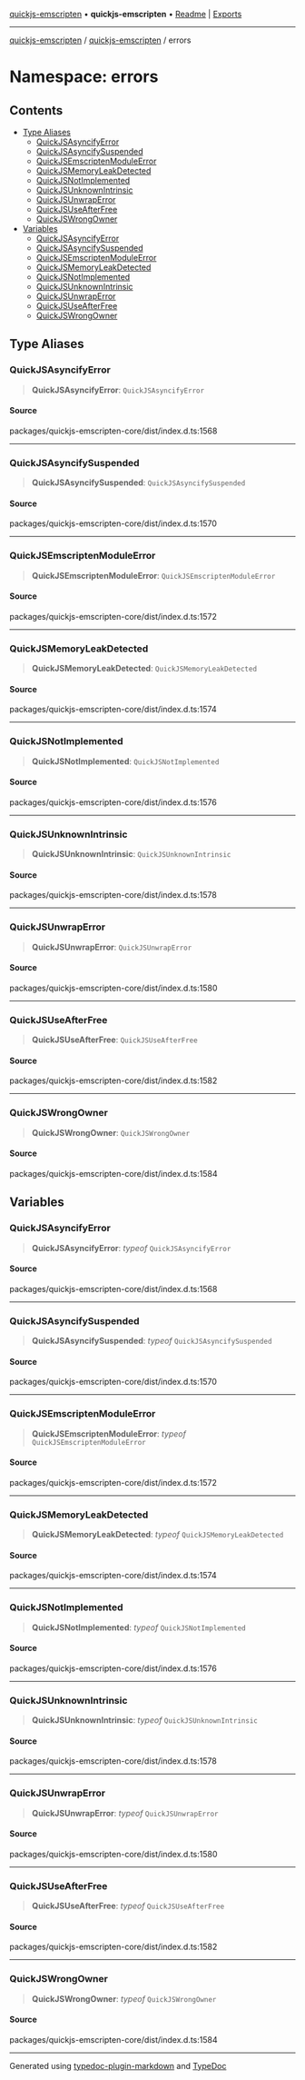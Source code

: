 [quickjs-emscripten](../../../packages.md) • **quickjs-emscripten** • [Readme](../../README.md) \| [Exports](../../exports.md)

***

[quickjs-emscripten](../../../packages.md) / [quickjs-emscripten](../../exports.md) / errors

# Namespace: errors

## Contents

- [Type Aliases](README.md#type-aliases)
  - [QuickJSAsyncifyError](README.md#quickjsasyncifyerror)
  - [QuickJSAsyncifySuspended](README.md#quickjsasyncifysuspended)
  - [QuickJSEmscriptenModuleError](README.md#quickjsemscriptenmoduleerror)
  - [QuickJSMemoryLeakDetected](README.md#quickjsmemoryleakdetected)
  - [QuickJSNotImplemented](README.md#quickjsnotimplemented)
  - [QuickJSUnknownIntrinsic](README.md#quickjsunknownintrinsic)
  - [QuickJSUnwrapError](README.md#quickjsunwraperror)
  - [QuickJSUseAfterFree](README.md#quickjsuseafterfree)
  - [QuickJSWrongOwner](README.md#quickjswrongowner)
- [Variables](README.md#variables)
  - [QuickJSAsyncifyError](README.md#quickjsasyncifyerror-1)
  - [QuickJSAsyncifySuspended](README.md#quickjsasyncifysuspended-1)
  - [QuickJSEmscriptenModuleError](README.md#quickjsemscriptenmoduleerror-1)
  - [QuickJSMemoryLeakDetected](README.md#quickjsmemoryleakdetected-1)
  - [QuickJSNotImplemented](README.md#quickjsnotimplemented-1)
  - [QuickJSUnknownIntrinsic](README.md#quickjsunknownintrinsic-1)
  - [QuickJSUnwrapError](README.md#quickjsunwraperror-1)
  - [QuickJSUseAfterFree](README.md#quickjsuseafterfree-1)
  - [QuickJSWrongOwner](README.md#quickjswrongowner-1)

## Type Aliases

### QuickJSAsyncifyError

> **QuickJSAsyncifyError**: `QuickJSAsyncifyError`

#### Source

packages/quickjs-emscripten-core/dist/index.d.ts:1568

***

### QuickJSAsyncifySuspended

> **QuickJSAsyncifySuspended**: `QuickJSAsyncifySuspended`

#### Source

packages/quickjs-emscripten-core/dist/index.d.ts:1570

***

### QuickJSEmscriptenModuleError

> **QuickJSEmscriptenModuleError**: `QuickJSEmscriptenModuleError`

#### Source

packages/quickjs-emscripten-core/dist/index.d.ts:1572

***

### QuickJSMemoryLeakDetected

> **QuickJSMemoryLeakDetected**: `QuickJSMemoryLeakDetected`

#### Source

packages/quickjs-emscripten-core/dist/index.d.ts:1574

***

### QuickJSNotImplemented

> **QuickJSNotImplemented**: `QuickJSNotImplemented`

#### Source

packages/quickjs-emscripten-core/dist/index.d.ts:1576

***

### QuickJSUnknownIntrinsic

> **QuickJSUnknownIntrinsic**: `QuickJSUnknownIntrinsic`

#### Source

packages/quickjs-emscripten-core/dist/index.d.ts:1578

***

### QuickJSUnwrapError

> **QuickJSUnwrapError**: `QuickJSUnwrapError`

#### Source

packages/quickjs-emscripten-core/dist/index.d.ts:1580

***

### QuickJSUseAfterFree

> **QuickJSUseAfterFree**: `QuickJSUseAfterFree`

#### Source

packages/quickjs-emscripten-core/dist/index.d.ts:1582

***

### QuickJSWrongOwner

> **QuickJSWrongOwner**: `QuickJSWrongOwner`

#### Source

packages/quickjs-emscripten-core/dist/index.d.ts:1584

## Variables

### QuickJSAsyncifyError

> **QuickJSAsyncifyError**: *typeof* `QuickJSAsyncifyError`

#### Source

packages/quickjs-emscripten-core/dist/index.d.ts:1568

***

### QuickJSAsyncifySuspended

> **QuickJSAsyncifySuspended**: *typeof* `QuickJSAsyncifySuspended`

#### Source

packages/quickjs-emscripten-core/dist/index.d.ts:1570

***

### QuickJSEmscriptenModuleError

> **QuickJSEmscriptenModuleError**: *typeof* `QuickJSEmscriptenModuleError`

#### Source

packages/quickjs-emscripten-core/dist/index.d.ts:1572

***

### QuickJSMemoryLeakDetected

> **QuickJSMemoryLeakDetected**: *typeof* `QuickJSMemoryLeakDetected`

#### Source

packages/quickjs-emscripten-core/dist/index.d.ts:1574

***

### QuickJSNotImplemented

> **QuickJSNotImplemented**: *typeof* `QuickJSNotImplemented`

#### Source

packages/quickjs-emscripten-core/dist/index.d.ts:1576

***

### QuickJSUnknownIntrinsic

> **QuickJSUnknownIntrinsic**: *typeof* `QuickJSUnknownIntrinsic`

#### Source

packages/quickjs-emscripten-core/dist/index.d.ts:1578

***

### QuickJSUnwrapError

> **QuickJSUnwrapError**: *typeof* `QuickJSUnwrapError`

#### Source

packages/quickjs-emscripten-core/dist/index.d.ts:1580

***

### QuickJSUseAfterFree

> **QuickJSUseAfterFree**: *typeof* `QuickJSUseAfterFree`

#### Source

packages/quickjs-emscripten-core/dist/index.d.ts:1582

***

### QuickJSWrongOwner

> **QuickJSWrongOwner**: *typeof* `QuickJSWrongOwner`

#### Source

packages/quickjs-emscripten-core/dist/index.d.ts:1584

***

Generated using [typedoc-plugin-markdown](https://www.npmjs.com/package/typedoc-plugin-markdown) and [TypeDoc](https://typedoc.org/)
